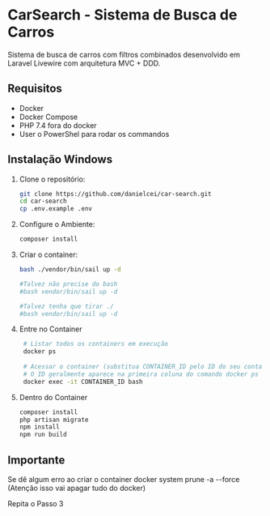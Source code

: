 # CarSearch - Sistema de Busca de Carros

Sistema de busca de carros com filtros combinados desenvolvido em Laravel Livewire com arquitetura MVC + DDD.

## Requisitos

- Docker
- Docker Compose
- PHP 7.4 fora do docker
- User o PowerShel para rodar os commandos

## Instalação Windows

1. Clone o repositório:
   ```bash
   git clone https://github.com/danielcei/car-search.git 
   cd car-search
   cp .env.example .env

2. Configure o Ambiente:
   ```bash
   composer install

3. Criar o container:
   ```bash
   bash ./vendor/bin/sail up -d
   
   #Talvez não precise do bash
   #bash vendor/bin/sail up -d
   
   #Talvez tenha que tirar ./
   #bash vendor/bin/sail up -d
   
4. Entre no Container
   ```bash
    # Listar todos os containers em execução
    docker ps
    
    # Acessar o container (substitua CONTAINER_ID pelo ID do seu container)
    # O ID geralmente aparece na primeira coluna do comando docker ps
    docker exec -it CONTAINER_ID bash

4. Dentro do Container
   ```bash
   composer install
   php artisan migrate
   npm install
   npm run build

## Importante

Se dê algum erro ao criar o container
docker system prune -a --force (Atenção isso vai apagar tudo do docker)

Repita o Passo 3


   



